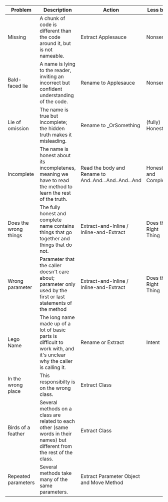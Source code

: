 | Problem               | Description                                                                                                                | Action                                                | Less bad             | Example |
|-----------------------|----------------------------------------------------------------------------------------------------------------------------|-------------------------------------------------------|----------------------|---------|
| Missing               | A chunk of code is different than the code around it, but is not nameable.                                                 | Extract Applesauce                                    | Nonsense             |         |
| Bald-faced lie        | A name is lying to the reader, inviting an incorrect but confident understanding of the code.                              | Rename to Applesauce                                  | Nonsense             |         |
| Lie of omission       | The name is true but incomplete; the hidden truth makes it misleading.                                                     | Rename to _OrSomething                                | (fully) Honest       |         |
| Incomplete            | The name is honest about its incompletenes, meaning we have to read the method to learn the rest of the truth.             | Read the body and Rename to And..And...And..And...And | Honest and Complete  |         |
| Does the wrong things | The fully honest and complete name contains things that go together and things that do not.                                | Extract-and-Inline / Inline-and-Extract               | Does the Right Thing |         |
| Wrong parameter       | Parameter that the caller doesn't care about; parameter only used by the first or last statements of the method            | Extract-and-Inline / Inline-and-Extract               | Does the Right Thing |         |
| Lego Name             | The long name made up of a lot of basic parts is difficult to work with, and it's unclear why the caller is calling it.    | Rename or Extract                                     | Intent               |         |
| In the wrong place    | This responsibilty is on the wrong class.                                                                                  | Extract Class                                         |                      |         |
| Birds of a feather    | Several methods on a class are related to each other (same words in their names) but different from the rest of the class. | Extract Class                                         |                      |         |
| Repeated parameters   | Several methods take many of the same parameters.                                                                          | Extract Parameter Object and Move Method              |
